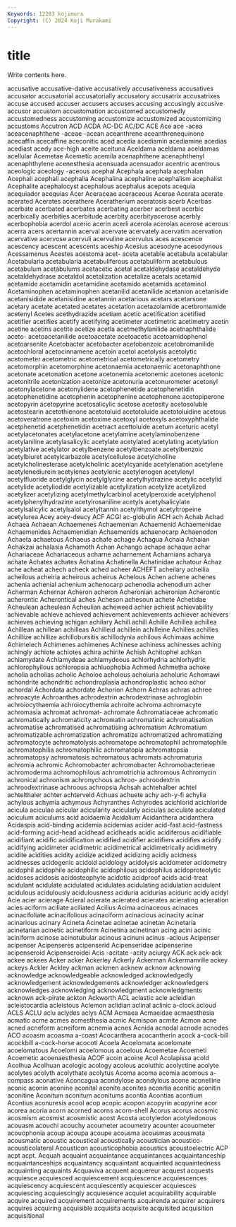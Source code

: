 ```yaml
---
Keywords: 12283 kojimura
Copyright: (C) 2024 Koji Murakami
---
```


# title

Write contents here.



accusative accusative-dative accusatively
accusativeness accusatives accusator accusatorial accusatorially accusatory accusatrix accusatrixes accuse accused
accuser accusers accuses accusing accusingly accusive accusor accustom accustomation accustomed
accustomedly accustomedness accustoming accustomize accustomized accustomizing accustoms Accutron ACD ACDA
AC-DC AC/DC ACE Ace ace -acea aceacenaphthene -aceae -acean aceanthrene
aceanthrenequinone acecaffin acecaffine aceconitic aced acedia acediamin acediamine acedias acediast
acedy ace-high aceite aceituna Aceldama aceldama aceldamas acellular Acemetae Acemetic
acemila acenaphthene acenaphthenyl acenaphthylene acenesthesia acensuada acensuador acentric acentrous aceologic
aceology -aceous acephal Acephala acephala acephalan Acephali acephali acephalia Acephalina
acephaline acephalism acephalist Acephalite acephalocyst acephalous acephalus acepots acequia acequiador
acequias Acer Aceraceae aceraceous Acerae Acerata acerate acerated Acerates acerathere
Aceratherium aceratosis acerb Acerbas acerbate acerbated acerbates acerbating acerber acerbest
acerbic acerbically acerbities acerbitude acerbity acerbityacerose acerbly acerbophobia acerdol aceric
acerin acerli acerola acerolas acerose acerous acerra acers acertannin acerval
acervate acervately acervatim acervation acervative acervose acervuli acervuline acervulus aces
acescence acescency acescent acescents aceship Acesius acesodyne acesodynous Acessamenus Acestes
acestoma acet- aceta acetable acetabula acetabular Acetabularia acetabularia acetabuliferous acetabuliform
acetabulous acetabulum acetabulums acetacetic acetal acetaldehydase acetaldehyde acetaldehydrase acetaldol acetalization
acetalize acetals acetamid acetamide acetamidin acetamidine acetamido acetamids acetaminol Acetaminophen
acetaminophen acetanilid acetanilide acetanion acetaniside acetanisidide acetanisidine acetannin acetarious acetars
acetarsone acetary acetate acetated acetates acetation acetazolamide acetbromamide acetenyl Acetes
acethydrazide acetiam acetic acetification acetified acetifier acetifies acetify acetifying acetimeter
acetimetric acetimetry acetin acetine acetins acetite acetize acetla acetmethylanilide acetnaphthalide
aceto- acetoacetanilide acetoacetate acetoacetic acetoamidophenol acetoarsenite Acetobacter acetobacter acetobenzoic acetobromanilide
acetochloral acetocinnamene acetoin acetol acetolysis acetolytic acetometer acetometric acetometrical acetometrically
acetometry acetomorphin acetomorphine acetonaemia acetonaemic acetonaphthone acetonate acetonation acetone acetonemia
acetonemic acetones acetonic acetonitrile acetonization acetonize acetonuria acetonurometer acetonyl acetonylacetone
acetonylidene acetophenetide acetophenetidin acetophenetidine acetophenin acetophenine acetophenone acetopiperone acetopyrin acetopyrine
acetosalicylic acetose acetosity acetosoluble acetostearin acetothienone acetotoluid acetotoluide acetotoluidine acetous
acetoveratrone acetoxim acetoxime acetoxyl acetoxyls acetoxyphthalide acetphenetid acetphenetidin acetract acettoluide
acetum aceturic acetyl acetylacetonates acetylacetone acetylamine acetylaminobenzene acetylaniline acetylasalicylic acetylate
acetylated acetylating acetylation acetylative acetylator acetylbenzene acetylbenzoate acetylbenzoic acetylbiuret acetylcarbazole
acetylcellulose acetylcholine acetylcholinesterase acetylcholinic acetylcyanide acetylenation acetylene acetylenediurein acetylenes acetylenic
acetylenogen acetylenyl acetylfluoride acetylglycin acetylglycine acetylhydrazine acetylic acetylid acetylide acetyliodide
acetylizable acetylization acetylize acetylized acetylizer acetylizing acetylmethylcarbinol acetylperoxide acetylphenol acetylphenylhydrazine
acetylrosaniline acetyls acetylsalicylate acetylsalicylic acetylsalol acetyltannin acetylthymol acetyltropeine acetylurea Acey
acey-deucy ACF ACGI ac-globulin ACH ach Achab Achad Achaea Achaean
Achaemenes Achaemenian Achaemenid Achaemenidae Achaemenides Achaemenidian Achaemenids achaenocarp Achaenodon Achaeta
achaetous Achaeus achafe achage Achagua Achaia Achaian Achakzai achalasia Achamoth
Achan Achango achape achaque achar Achariaceae Achariaceous acharne acharnement Acharnians
acharya achate Achates achates Achatina Achatinella Achatinidae achatour Achaz ache
acheat achech acheck ached acheer ACHEFT acheilary acheilia acheilous acheiria
acheirous acheirus Achelous Achen achene achenes achenia achenial achenium achenocarp
achenodia achenodium acher Acherman Achernar Acheron acheron Acheronian acheronian Acherontic
acherontic Acherontical aches Acheson achesoun achete Achetidae Acheulean acheulean Acheulian
acheweed achier achiest achievability achievable achieve achieved achievement achievements achiever
achievers achieves achieving achigan achilary Achill achill Achille Achillea achillea
Achillean achillean achilleas Achilleid achillein achilleine Achilles achilles Achillize achillize
achillobursitis achillodynia achilous Achimaas achime Achimelech Achimenes achimenes Achinese achiness
achinesses aching achingly achiote achiotes achira achirite Achish Achitophel achkan
achlamydate Achlamydeae achlamydeous achlorhydria achlorhydric achlorophyllous achloropsia achluophobia Achmed Achmetha
achoke acholia acholias acholic Acholoe acholous acholuria acholuric Achomawi achondrite
achondritic achondroplasia achondroplastic achoo achor achordal Achordata achordate Achorion Achorn
Achras achras achree achroacyte Achroanthes achrodextrin achrodextrinase achroglobin achroiocythaemia achroiocythemia
achroite achroma achromacyte achromasia achromat achromat- achromate Achromatiaceae achromatic achromatically
achromaticity achromatin achromatinic achromatisation achromatise achromatised achromatising achromatism Achromatium achromatizable
achromatization achromatize achromatized achromatizing achromatocyte achromatolysis achromatope achromatophil achromatophile achromatophilia
achromatophilic achromatopia achromatopsia achromatopsy achromatosis achromatous achromats achromaturia achromia achromic
Achromobacter achromobacter Achromobacterieae achromoderma achromophilous achromotrichia achromous Achromycin achronical achronism
achronychous achroo- achroodextrin achroodextrinase achroous achropsia Achsah achtehalber achtel achtelthaler
achter achterveld Achuas achuete achy ach-y-fi achylia achylous achymia achymous
Achyranthes Achyrodes acichlorid acichloride acicula aciculae acicular acicularity acicularly aciculas
aciculate aciculated aciculum aciculums acid acidaemia Acidalium Acidanthera acidanthera Acidaspis
acid-binding acidemia acidemias acider acid-fast acid-fastness acid-forming acid-head acidhead acidheads
acidic acidiferous acidifiable acidifiant acidific acidification acidified acidifier acidifiers acidifies
acidify acidifying acidimeter acidimetric acidimetrical acidimetrically acidimetry acidite acidities acidity
acidize acidized acidizing acidly acidness acidnesses acidogenic acidoid acidology acidolysis
acidometer acidometry acidophil acidophile acidophilic acidophilous acidophilus acidoproteolytic acidoses acidosis
acidosteophyte acidotic acidproof acids acid-treat acidulant acidulate acidulated acidulates acidulating
acidulation acidulent acidulous acidulously acidulousness aciduria acidurias aciduric acidy acidyl
Acie acier acierage Acieral acierate acierated acierates acierating acieration acies
aciform aciliate aciliated Acilius Acima acinaceous acinaces acinacifoliate acinacifolious acinaciform
acinacious acinacity acinar acinarious acinary Acineta Acinetae acinetae acinetan Acinetaria
acinetarian acinetic acinetiform Acinetina acinetinan acing acini acinic aciniform acinose
acinotubular acinous acinuni acinus -acious Acipenser acipenser Acipenseres acipenserid Acipenseridae
acipenserine acipenseroid Acipenseroidei Acis -acitate -acity aciurgy ACK ack ack-ack
ackee ackees Acker acker Ackerley Ackerly Ackerman Ackermanville ackey ackeys
Ackler Ackley ackman ackmen acknew acknow acknowing acknowledge acknowledgeable acknowledged
acknowledgedly acknowledgement acknowledgements acknowledger acknowledgers acknowledges acknowledging acknowledgment acknowledgments acknown
ack-pirate ackton Ackworth ACL aclastic acle acleidian acleistocardia acleistous Aclemon
aclidian aclinal aclinic a-clock acloud ACLS ACLU aclu aclydes aclys
ACM Acmaea Acmaeidae acmaesthesia acmatic acme acmes acmesthesia acmic Acmispon
acmite Acmon acne acned acneform acneiform acnemia acnes Acnida acnodal
acnode acnodes ACO acoasm acoasma a-coast Acocanthera acocantherin acock a-cock-bill
acockbill a-cock-horse acocotl Acoela Acoelomata acoelomate acoelomatous Acoelomi acoelomous acoelous
Acoemetae Acoemeti Acoemetic acoenaesthesia ACOF acoin acoine Acol Acolapissa acold
Acolhua Acolhuan acologic acology acolous acoluthic acolyctine acolyte acolytes acolyth
acolythate acolytus Acoma acoma acomia acomous a-compass aconative Aconcagua acondylose
acondylous acone aconelline aconic aconin aconine aconital aconite aconites aconitia
aconitic aconitin aconitine Aconitum aconitum aconitums acontia Acontias acontium Acontius
aconuresis acool acop acopic acopon acopyrin acopyrine acor acorea acoria
acorn acorned acorns acorn-shell Acorus acorus acosmic acosmism acosmist acosmistic
acost Acosta acotyledon acotyledonous acouasm acouchi acouchy acoumeter acoumetry acounter
acouometer acouophonia acoup acoupa acoupe acousma acousmas acousmata acousmatic acoustic
acoustical acoustically acoustician acoustico- acousticolateral Acousticon acousticophobia acoustics acoustoelectric ACP
acpt acpt. Acquah acquaint acquaintance acquaintances acquaintanceship acquaintanceships acquaintancy acquaintant
acquainted acquaintedness acquainting acquaints Acquaviva acquent acquereur acquest acquests acquiesce
acquiesced acquiescement acquiescence acquiescences acquiescency acquiescent acquiescently acquiescer acquiesces acquiescing
acquiescingly acquiesence acquiet acquirability acquirable acquire acquired acquirement acquirements acquirenda
acquirer acquirers acquires acquiring acquisible acquisita acquisite acquisited acquisition acquisitional
